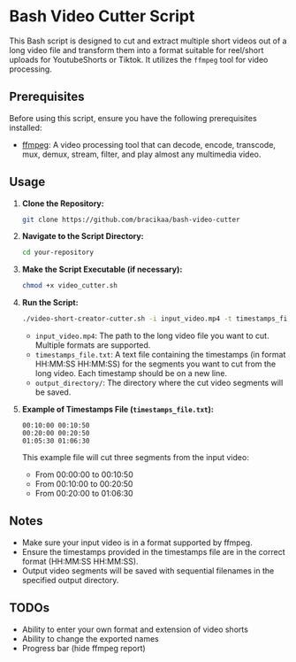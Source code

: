 # Bash Video Cutter Script

This Bash script is designed to cut and extract multiple short videos out of a long video file and transform them into a format suitable for reel/short uploads for YoutubeShorts or Tiktok. 
It utilizes the `ffmpeg` tool for video processing.

## Prerequisites

Before using this script, ensure you have the following prerequisites installed:

- [ffmpeg](https://ffmpeg.org/): A video processing tool that can decode, encode, transcode, mux, demux, stream, filter, and play almost any multimedia video.

## Usage

1. **Clone the Repository:**

   ```bash
   git clone https://github.com/bracikaa/bash-video-cutter
   ```

2. **Navigate to the Script Directory:**

   ```bash
   cd your-repository
   ```

3. **Make the Script Executable (if necessary):**

   ```bash
   chmod +x video_cutter.sh
   ```

4. **Run the Script:**

   ```bash
   ./video-short-creator-cutter.sh -i input_video.mp4 -t timestamps_file.txt -o output_directory/
   ```

   - `input_video.mp4`: The path to the long video file you want to cut. Multiple formats are supported.
   - `timestamps_file.txt`: A text file containing the timestamps (in format HH:MM:SS HH:MM:SS) for the segments you want to cut from the long video. Each timestamp should be on a new line.
   - `output_directory/`: The directory where the cut video segments will be saved.

5. **Example of Timestamps File (`timestamps_file.txt`):**

   ```
   00:10:00 00:10:50
   00:20:00 00:20:50
   01:05:30 01:06:30
   ```

   This example file will cut three segments from the input video:

   - From 00:00:00 to 00:10:50
   - From 00:10:00 to 00:20:50
   - From 00:20:00 to 01:06:30

## Notes

- Make sure your input video is in a format supported by ffmpeg.
- Ensure the timestamps provided in the timestamps file are in the correct format (HH:MM:SS HH:MM:SS).
- Output video segments will be saved with sequential filenames in the specified output directory.

## TODOs

- Ability to enter your own format and extension of video shorts
- Ability to change the exported names
- Progress bar (hide ffmpeg report)
